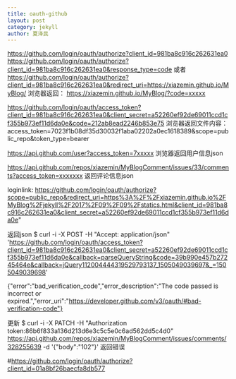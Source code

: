 ```yaml
---
title: oauth-github
layout: post
category: jekyll
author: 夏泽民
---
```

<!-- more -->

<script src="{{site.baseurl}}/js/oauth.min.js">
OAuth.initialize('981ba8c916c262631ea0');
console.log(OAuth);
OAuth.popup('https://github.com/login/oauth/authorize')
.done(function(result) {
   console.log(result);
    result.post('/message', {
        data: {
            user_id: 93,
            content: 'Hello Mr. 93 !'
        }
    })
    .done(function (response) {
        //this will display the id of the message in the console
        console.log(response.id);
    })
    .fail(function (err) {
        //handle error with err
    });
})
.fail(function (err) {
    //handle error with err
});
</script>

https://github.com/login/oauth/authorize?client_id=981ba8c916c262631ea0
https://github.com/login/oauth/authorize?client_id=981ba8c916c262631ea0&response_type=code
或者
https://github.com/login/oauth/authorize?client_id=981ba8c916c262631ea0&redirect_uri=https://xiazemin.github.io/MyBlog/
浏览器返回：
https://xiazemin.github.io/MyBlog/?code=xxxxx

https://github.com/login/oauth/access_token?client_id=981ba8c916c262631ea0&client_secret=a52260ef92de69011ccd1cf355b973ef11d6da0e&code=212ab8ead2246b853e75
浏览器返回文件内容：
access_token=7023f1b08df35d30032f1aba02202a0ec1618389&scope=public_repo&token_type=bearer


https://api.github.com/user?access_token=7xxxxx
浏览器返回用户信息json

https://api.github.com/repos/xiazemin/MyBlogComment/issues/33/comments?access_token=xxxxxxx
返回评论信息json

loginlink:
https://github.com/login/oauth/authorize?scope=public_repo&redirect_uri=https%3A%2F%2Fxiazemin.github.io%2FMyBlog%2Fjekyll%2F2017%2F09%2F09%2Fstatics.html&client_id=981ba8c916c262631ea0&client_secret=a52260ef92de69011ccd1cf355b973ef11d6da0e"

返回json
$     curl  -i -X POST -H "Accept: application/json" 'https://github.com/login/oauth/access_token?client_id=981ba8c916c262631ea0&client_secret=a52260ef92de69011ccd1cf355b973ef11d6da0e&callback=parseQueryString&code=39b990e457b27245464e&callback=jQuery112004444319529793137_1505049039697&_=1505049039698'

{"error":"bad_verification_code","error_description":"The code passed is incorrect or expired.","error_uri":"https://developer.github.com/v3/oauth/#bad-verification-code"}

更新
$ curl -i -X PATCH  -H "Authorization token:86b6f833a136d213d6e3c5c5e0c6ad562dd5c4d0"  https://api.github.com/repos/xiazemin/MyBlogComment/issues/comments/328255639  -d '{"body":"102"}'  返回错误



#https://github.com/login/oauth/authorize?client_id=01a8bf26baecfa8db577